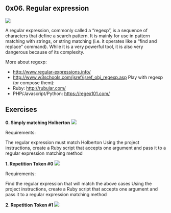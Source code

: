 ## 0x06. Regular expression

![](https://intranet.hbtn.io/images/contents/sysadmin/concepts/29/regex_now_2_problems.jpg)

A regular expression, commonly called a “regexp”, is a sequence of characters that define a search pattern.  It is mainly for use in pattern matching with strings, or string matching (i.e. it operates like a “find and replace” command). While it is a very powerful tool, it is also very dangerous because of its complexity.

More about regexp:
* http://www.regular-expressions.info/
* http://www.w3schools.com/jsref/jsref_obj_regexp.asp Play with regexp (or compose them):
* Ruby: http://rubular.com/
* PHP/Javascript/Python: https://regex101.com/

## Exercises

**0. Simply matching Holberton**
![](https://s3.amazonaws.com/intranet-projects-files/holbertonschool-sysadmin_devops/78/just-match-Holberton.png)

Requirements:

The regular expression must match Holberton
Using the project instructions, create a Ruby script that accepts one argument and pass it to a regular expression matching method

**1. Repetition Token #0**
![](https://s3.amazonaws.com/intranet-projects-files/holbertonschool-sysadmin_devops/78/repetition-token-0.png)

Requirements:

Find the regular expression that will match the above cases
Using the project instructions, create a Ruby script that accepts one argument and pass it to a regular expression matching method

**2. Repetition Token #1**
![](https://s3.amazonaws.com/intranet-projects-files/holbertonschool-sysadmin_devops/78/repetition-token-1.png)
